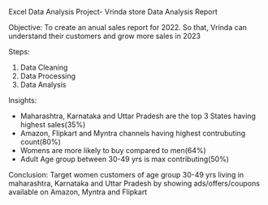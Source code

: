 Excel Data Analysis Project- Vrinda store Data Analysis Report

Objective: To create an anual sales report for 2022. So that, Vrinda can understand their customers and grow more sales in 2023

Steps:
1) Data Cleaning
2) Data Processing
3) Data Analysis

Insights: 
- Maharashtra, Karnataka and Uttar Pradesh are the top 3 States having highest sales(35%)
- Amazon, Flipkart and Myntra channels having highest contrubuting count(80%)
- Womens are more likely to buy compared to men(64%)
- Adult Age group between 30-49 yrs is max contributing(50%)

Conclusion: Target women customers of age group 30-49 yrs living in maharashtra, Karnataka and Uttar Pradesh by showing ads/offers/coupons available on Amazon, Myntra and Flipkart

  
